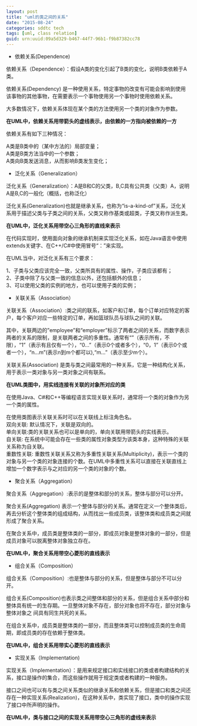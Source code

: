 ```yaml
---
layout: post
title: "uml的类之间的关系"
date: "2015-08-24"
categories: sddtc tech
tags: [uml, class relation]
guid: urn:uuid:09a5d329-b467-44f7-96b1-f9b87382cc78
---
```


* 依赖关系(Dependence)  

依赖关系（Dependence）：假设A类的变化引起了B类的变化，说明B类依赖于A类。  

依赖关系(Dependency) 是一种使用关系，特定事物的改变有可能会影响到使用该事物的其他事物，在需要表示一个事物使用另一个事物时使用依赖关系。  

大多数情况下，依赖关系体现在某个类的方法使用另一个类的对象作为参数。

**在UML中，依赖关系用带箭头的虚线表示，由依赖的一方指向被依赖的一方**


依赖关系有如下三种情况：

A类是B类中的（某中方法的）局部变量；  
A类是B类方法当中的一个参数；  
A类向B类发送消息，从而影响B类发生变化；  

* 泛化关系（Generalization）  

泛化关系（Generalization）：A是B和C的父类，B,C具有公共类（父类）A，说明A是B,C的一般化（概括，也称泛化）  

泛化关系(Generalization)也就是继承关系，也称为“is-a-kind-of”关系，泛化关系用于描述父类与子类之间的关系，父类又称作基类或超类，子类又称作派生类。  

**在UML中，泛化关系用带空心三角形的直线来表示**  

在代码实现时，使用面向对象的继承机制来实现泛化关系，如在Java语言中使用extends关键字、在C++/C#中使用冒号“：”来实现。

在UML当中，对泛化关系有三个要求：

1、子类与父类应该完全一致，父类所具有的属性、操作，子类应该都有；  
2、子类中除了与父类一致的信息以外，还包括额外的信息；  
3、可以使用父类的实例的地方，也可以使用子类的实例；  

* 关联关系（Association）  

关联关系（Association）:类之间的联系，如客户和订单，每个订单对应特定的客户，每个客户对应一些特定的订单，再如篮球队员与球队之间的关联。  

其中，关联两边的”employee”和“employer”标示了两者之间的关系，而数字表示两者的关系的限制，是关联两者之间的多重性。通常有“”（表示所有，不限），“1”（表示有且仅有一个），“0…”（表示0个或者多个），“0，1”（表示0个或者一个），“n…m”(表示n到m个都可以),“m…”（表示至少m个）。  

关联关系(Association) 是类与类之间最常用的一种关系，它是一种结构化关系，用于表示一类对象与另一类对象之间有联系。  

**在UML类图中，用实线连接有关联的对象所对应的类**  

在使用Java、C#和C++等编程语言实现关联关系时，通常将一个类的对象作为另一个类的属性。

在使用类图表示关联关系时可以在关联线上标注角色名。  
双向关联: 默认情况下，关联是双向的。  
单向关联:类的关联关系也可以是单向的，单向关联用带箭头的实线表示。  
自关联: 在系统中可能会存在一些类的属性对象类型为该类本身，这种特殊的关联关系称为自关联。  
重数性关联: 重数性关联关系又称为多重性关联关系(Multiplicity)，表示一个类的对象与另一个类的对象连接的个数。在UML中多重性关系可以直接在关联直线上增加一个数字表示与之对应的另一个类的对象的个数。  

* 聚合关系（Aggregation）  

聚合关系（Aggregation）:表示的是整体和部分的关系，整体与部分可以分开。  

聚合关系(Aggregation) 表示一个整体与部分的关系。通常在定义一个整体类后，再去分析这个整体类的组成结构，从而找出一些成员类，该整体类和成员类之间就形成了聚合关系。

在聚合关系中，成员类是整体类的一部分，即成员对象是整体对象的一部分，但是成员对象可以脱离整体对象独立存在。  

**在UML中，聚合关系用带空心菱形的直线表示**  

* 组合关系（Composition）  

组合关系（Composition）:也是整体与部分的关系，但是整体与部分不可以分开。  

组合关系(Composition)也表示类之间整体和部分的关系，但是组合关系中部分和整体具有统一的生存期。一旦整体对象不存在，部分对象也将不存在，部分对象与整体对象之 间具有同生共死的关系。

在组合关系中，成员类是整体类的一部分，而且整体类可以控制成员类的生命周期，即成员类的存在依赖于整体类。  

**在UML中，组合关系用带实心菱形的直线表示**  

* 实现关系（Implementation)  

实现关系（Implementation）：是用来规定接口和实线接口的类或者构建结构的关系，接口是操作的集合，而这些操作就用于规定类或者构建的一种服务。  

接口之间也可以有与类之间关系类似的继承关系和依赖关系，但是接口和类之间还存在一种实现关系(Realization)，在这种关系中，类实现了接口，类中的操作实现了接口中所声明的操作。  

**在UML中，类与接口之间的实现关系用带空心三角形的虚线来表示**
